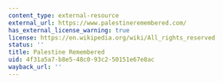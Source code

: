 ```yaml
---
content_type: external-resource
external_url: https://www.palestineremembered.com/
has_external_license_warning: true
license: https://en.wikipedia.org/wiki/All_rights_reserved
status: ''
title: Palestine Remembered
uid: 4f31a5a7-b8e5-48c0-93c2-50151e67e8ac
wayback_url: ''
---
```

